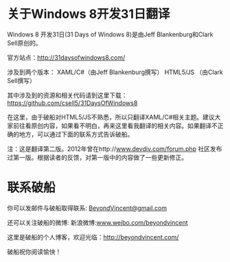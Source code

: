 关于Windows 8开发31日翻译
====================

Windows 8 开发31日(31 Days of Windows 8)是由Jeff Blankenburg和Clark Sell原创的。

官方站点：http://31daysofwindows8.com/

涉及到两个版本：
XAML/C#（由Jeff Blankenburg撰写）
HTML5/JS （由Clark Sell撰写）

其中涉及到的资源和相关代码请到这里下载：
https://github.com/csell5/31DaysOfWindows8

在这里，由于破船对HTML5/JS不熟悉，所以只翻译XAML/C#相关主题。建议大家前往看原创内容，如果看不明白，再来这里看我翻译的相关内容。如果翻译不正确的地方，可以通过下面的联系方式告诉破船。

注：这是翻译第二版。2012年曾在http://www.devdiv.com/forum.php 社区发布过第一版。根据读者的反馈，对第一版中的内容做了一些更新修正。


联系破船
====================

你可以发邮件与破船取得联系: BeyondVincent@gmail.com

还可以关注破船的微博: 新浪微博:www.weibo.com/beyondvincent

这里是破船的个人博客，欢迎光临：http://beyondvincent.com/


破船祝你阅读愉快！
